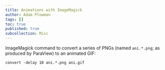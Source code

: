 ```yaml
---
title: Animations with ImageMagick
author: Adam Plowman
tags: []
toc: true
published: true
subcollection: Misc
---
```


ImageMagick command to convert a series of PNGs (named `ani.*.png`; as produced by ParaView) to an animated GIF:

`convert -delay 10 ani.*.png ani.gif`
